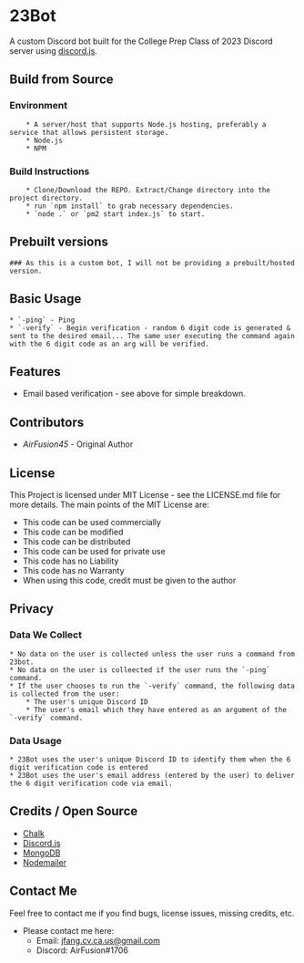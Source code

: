 # 23Bot
A custom Discord bot built for the College Prep Class of 2023 Discord server using [discord.js](https://discord.js.org).


## Build from Source
### Environment
        * A server/host that supports Node.js hosting, preferably a service that allows persistent storage.
        * Node.js
        * NPM 

### Build Instructions
        * Clone/Download the REPO. Extract/Change directory into the project directory.
        * run `npm install` to grab necessary dependencies.
        * `node .` or `pm2 start index.js` to start.

## Prebuilt versions
    ### As this is a custom bot, I will not be providing a prebuilt/hosted version.


## Basic Usage
    * `-ping` - Ping
    * `-verify` - Begin verification - random 6 digit code is generated & sent to the desired email... The same user executing the command again with the 6 digit code as an arg will be verified.

## Features

 * Email based verification - see above for simple breakdown.

## Contributors

* *AirFusion45* - Original Author


## License 
This Project is licensed under MIT License - see the LICENSE.md file for more details. The main points of the MIT License are:
  
  * This code can be used commercially
  * This code can be modified
  * This code can be distributed
  * This code can be used for private use
  * This code has no Liability
  * This code has no Warranty
  * When using this code, credit must be given to the author

## Privacy

### Data We Collect
    * No data on the user is collected unless the user runs a command from 23bot. 
    * No data on the user is colleected if the user runs the `-ping` command.
    * If the user chooses to run the `-verify` command, the following data is collected from the user:
        * The user's unique Discord ID
        * The user's email which they have entered as an argument of the `-verify` command.

### Data Usage
    * 23Bot uses the user's unique Discord ID to identify them when the 6 digit verification code is entered
    * 23Bot uses the user's email address (entered by the user) to deliver the 6 digit verification code via email.

## Credits / Open Source
* [Chalk](https://github.com/chalk/chalk#readme)
* [Discord.js](https://discord.js.org)
* [MongoDB](https://github.com/mongodb/node-mongodb-native)
* [Nodemailer](https://nodemailer.com/)

## Contact Me
Feel free to contact me if you find bugs, license issues, missing credits, etc.

  * Please contact me here:
    * Email: jfang.cv.ca.us@gmail.com
    * Discord: AirFusion#1706
